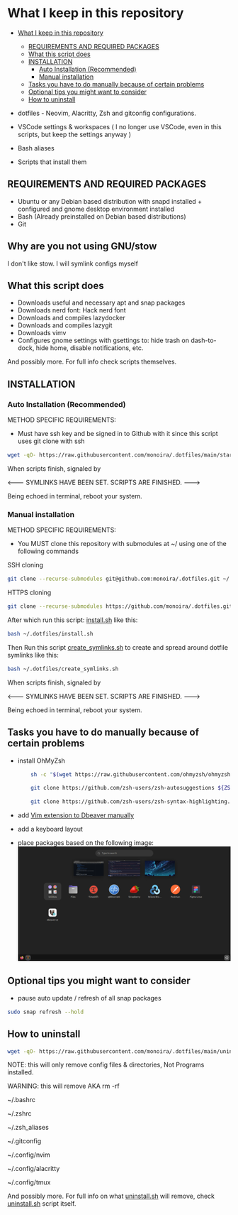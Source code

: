 # What I keep in this repository

<!--toc:start-->

- [What I keep in this repository](#what-i-keep-in-this-repository)

  - [REQUIREMENTS AND REQUIRED PACKAGES](#requirements-and-required-packages)
  - [What this script does](#what-this-script-does)
  - [INSTALLATION](#installation)
    - [Auto Installation (Recommended)](#auto-installation-recommended)
    - [Manual installation](#manual-installation)
  - [Tasks you have to do manually because of certain problems](#tasks-you-have-to-do-manually-because-of-certain-problems)
  - [Optional tips you might want to consider](#optional-tips-you-might-want-to-consider)
  - [How to uninstall](#how-to-uninstall)
  <!--toc:end-->

- dotfiles - Neovim, Alacritty, Zsh and gitconfig configurations.
- VSCode settings & workspaces
  ( I no longer use VSCode, even in this scripts, but keep the settings anyway )
- Bash aliases
- Scripts that install them

## REQUIREMENTS AND REQUIRED PACKAGES

- Ubuntu or any Debian based distribution with snapd installed + configured and
  gnome desktop environment installed
- Bash (Already preinstalled on Debian based distributions)
- Git

## Why are you not using GNU/stow

I don't like stow. I will symlink configs myself

## What this script does

- Downloads useful and necessary apt and snap packages
- Downloads nerd font: Hack nerd font
- Downloads and compiles lazydocker
- Downloads and compiles lazygit
- Downloads vimv
- Configures gnome settings with gsettings to:
  hide trash on dash-to-dock, hide home, disable notifications, etc.

And possibly more. For full info check scripts themselves.

## INSTALLATION

### Auto Installation (Recommended)

METHOD SPECIFIC REQUIREMENTS:

- Must have ssh key and be signed in to Github with it
  since this script uses git clone with ssh

```bash
wget -qO- https://raw.githubusercontent.com/monoira/.dotfiles/main/start.sh | bash
```

When scripts finish, signaled by

<--- SYMLINKS HAVE BEEN SET. SCRIPTS ARE FINISHED. --->

Being echoed in terminal, reboot your system.

### Manual installation

METHOD SPECIFIC REQUIREMENTS:

- You MUST clone this repository with submodules at ~/ using one of the following commands

SSH cloning

```bash
git clone --recurse-submodules git@github.com:monoira/.dotfiles.git ~/.dotfiles
```

HTTPS cloning

```bash
git clone --recurse-submodules https://github.com/monoira/.dotfiles.git ~/.dotfiles
```

After which run this script: [install.sh](./install.sh) like this:

```bash
bash ~/.dotfiles/install.sh
```

Then Run this script [create_symlinks.sh](./create_symlinks.sh) to create
and spread around dotfile symlinks like this:

```bash
bash ~/.dotfiles/create_symlinks.sh
```

When scripts finish, signaled by

<--- SYMLINKS HAVE BEEN SET. SCRIPTS ARE FINISHED. --->

Being echoed in terminal, reboot your system.

## Tasks you have to do manually because of certain problems

- install OhMyZsh

  ```bash
      sh -c "$(wget https://raw.githubusercontent.com/ohmyzsh/ohmyzsh/master/tools/install.sh -O -)"
  ```

  ```bash
      git clone https://github.com/zsh-users/zsh-autosuggestions ${ZSH_CUSTOM:-~/.oh-my-zsh/custom}/plugins/zsh-autosuggestions
  ```

  ```bash
      git clone https://github.com/zsh-users/zsh-syntax-highlighting.git ${ZSH_CUSTOM:-~/.oh-my-zsh/custom}/plugins/zsh-syntax-highlighting
  ```

- add [Vim extension to Dbeaver manually](https://www.youtube.com/watch?v=soznrFTtL2s)
- add a keyboard layout
- place packages based on the following image:
  ![Image of packages on Ubuntu](./_docs/packages.png)

## Optional tips you might want to consider

- pause auto update / refresh of all snap packages

```bash
sudo snap refresh --hold
```

## How to uninstall

```bash
wget -qO- https://raw.githubusercontent.com/monoira/.dotfiles/main/uninstall.sh | bash
```

NOTE: this will only remove config files & directories, Not Programs installed.

WARNING: this will remove AKA rm -rf

~/.bashrc

~/.zshrc

~/.zsh_aliases

~/.gitconfig

~/.config/nvim

~/.config/alacritty

~/.config/tmux

And possibly more.
For full info on what [uninstall.sh](./uninstall.sh) will remove,
check [uninstall.sh](./uninstall.sh) script itself.
